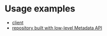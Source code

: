 # Usage examples

* [client](client_example)
* [repository built with low-level Metadata API](manual_repo)
